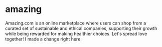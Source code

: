 # amazing
Amazing.com is an online marketplace where users can shop from a curated set of sustainable and ethical companies, supporting their growth while being rewarded for making healthier choices. Let's spread love together!
I made a change right here
